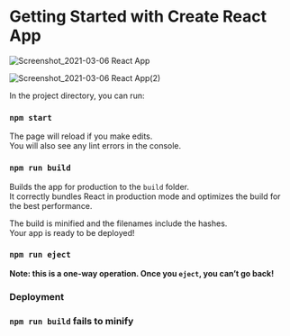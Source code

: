 # Getting Started with Create React App

![Screenshot_2021-03-06 React App](https://user-images.githubusercontent.com/60151264/110207574-1f90bd80-7e8d-11eb-8b39-c65de3c0c1c2.png)

![Screenshot_2021-03-06 React App(2)](https://user-images.githubusercontent.com/60151264/110207604-47802100-7e8d-11eb-8172-000fe16ea053.png)

In the project directory, you can run:

### `npm start`

The page will reload if you make edits.\
You will also see any lint errors in the console.

### `npm run build`

Builds the app for production to the `build` folder.\
It correctly bundles React in production mode and optimizes the build for the best performance.

The build is minified and the filenames include the hashes.\
Your app is ready to be deployed!

### `npm run eject`

**Note: this is a one-way operation. Once you `eject`, you can’t go back!**

### Deployment

### `npm run build` fails to minify
